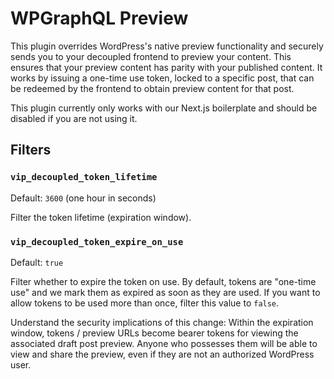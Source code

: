 # WPGraphQL Preview

This plugin overrides WordPress's native preview functionality and securely sends you to your decoupled frontend to preview your content. This ensures that your preview content has parity with your published content. It works by issuing a one-time use token, locked to a specific post, that can be redeemed by the frontend to obtain preview content for that post.

This plugin currently only works with our Next.js boilerplate and should be disabled if you are not using it. 

## Filters

### `vip_decoupled_token_lifetime`

Default: `3600` (one hour in seconds)

Filter the token lifetime (expiration window).

### `vip_decoupled_token_expire_on_use`

Default: `true`

Filter whether to expire the token on use. By default, tokens are "one-time use" and we mark them as expired as soon as they are used. If you want to allow tokens to be used more than once, filter this value to `false`.

Understand the security implications of this change: Within the expiration window, tokens / preview URLs become bearer tokens for viewing the associated draft post preview. Anyone who possesses them will be able to view and share the preview, even if they are not an authorized WordPress user.

